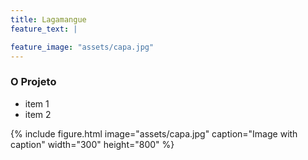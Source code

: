 ```yaml
---
title: Lagamangue
feature_text: |

feature_image: "assets/capa.jpg"
---  
```

  

### O Projeto  

- item 1
- item 2


{% include figure.html image="assets/capa.jpg" caption="Image with caption" width="300" height="800" %}
